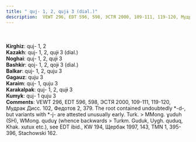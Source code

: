```yaml
---
title: " quj- 1, 2, qujɨ 3 (dial.)"
description:  VEWT 296, EDT 596, 598, ЭСТЯ 2000, 109-111, 119-120, Мудрак Дисс. 102, Федотов 2, 379. The root contained undoubtedly *-d-, but variants with *-j- are attested unusually early. Turk. > MMong. ɣuduh (SH), WMong. quduɣ (whence backwards > Turkm. Guduk, Uygh. quduq, Khak. xutux etc.), see EDT ibid., KW 194, Щербак 1997, 143, TMN 1, 395-396, Stachowski 162.
---
```

<p data-pagefind-weight="0.5">
<strong></strong><br><br>
<strong>Kirghiz</strong>:  quj- 1, 2<br>
<strong>Kazakh</strong>:  quj- 1, 2, qujɨ 3 (dial.)<br>
<strong>Noghai</strong>:  quj- 1, 2, qujɨ 3<br>
<strong>Bashkir</strong>:  qoj- 1, 2, qojɨ 3 (dial.)<br>
<strong>Balkar</strong>:  quj- 1, 2, quju 3<br>
<strong>Gagauz</strong>:  quju 3<br>
<strong>Karaim</strong>:  quj- 1, quju 3<br>
<strong>Karakalpak</strong>:  quj- 1, 2, qujɨ 3<br>
<strong>Kumyk</strong>:  quj- 1 quju 3<br>
<strong>Comments</strong>:  VEWT 296, EDT 596, 598, ЭСТЯ 2000, 109-111, 119-120, Мудрак Дисс. 102, Федотов 2, 379. The root contained undoubtedly *-d-, but variants with *-j- are attested unusually early. Turk. > MMong. ɣuduh (SH), WMong. quduɣ (whence backwards > Turkm. Guduk, Uygh. quduq, Khak. xutux etc.), see EDT ibid., KW 194, Щербак 1997, 143, TMN 1, 395-396, Stachowski 162.<br>

</p>
